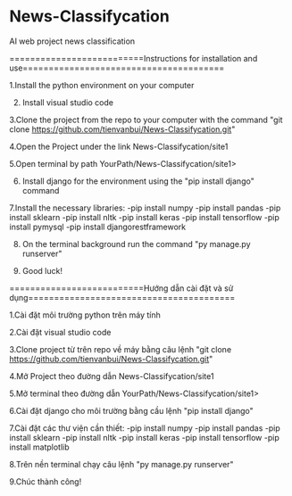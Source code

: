 # News-Classifycation
AI web project news classification


==========================Instructions for installation and use=======================================


1.Install the python environment on your computer


2. Install visual studio code


3.Clone the project from the repo to your computer with the command "git clone https://github.com/tienvanbui/News-Classifycation.git"


4.Open the Project under the link News-Classifycation/site1


5.Open terminal by path YourPath/News-Classifycation/site1>


6. Install django for the environment using the "pip install django" command


7.Install the necessary libraries:
-pip install numpy
-pip install pandas
-pip install sklearn
-pip install nltk
-pip install keras
-pip install tensorflow
-pip install pymysql
-pip install djangorestframework

8. On the terminal background run the command "py manage.py runserver"

9. Good luck!



==========================Hướng dẫn cài đặt và sử dụng========================================


1.Cài đặt môi trường python trên máy tính


2.Cài đặt visual studio code 


3.Clone project từ trên repo về máy bằng câu lệnh "git clone https://github.com/tienvanbui/News-Classifycation.git"


4.Mở Project theo đường dẫn News-Classifycation/site1


5.Mở terminal theo đường dẫn YourPath/News-Classifycation/site1>


6.Cài đặt django cho môi trường bằng cầu lệnh "pip install django"


7.Cài đặt các thư viện cần thiết:
-pip install numpy
-pip install pandas
-pip install sklearn
-pip install nltk
-pip install keras
-pip install tensorflow
-pip install matplotlib


8.Trên nền terminal chạy câu lệnh "py manage.py runserver"


9.Chúc thành công!
